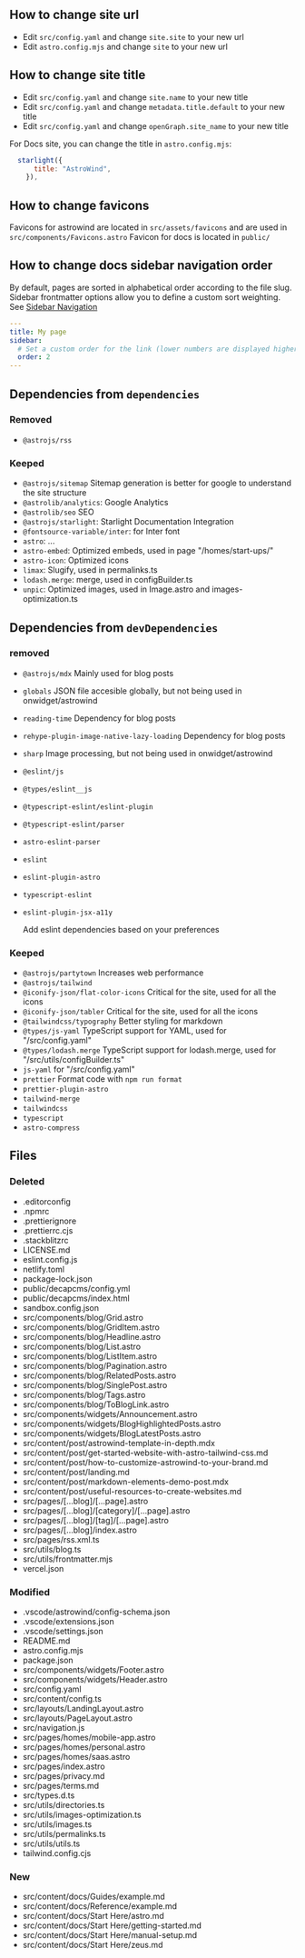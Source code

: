 ## How to change site url

- Edit `src/config.yaml` and change `site.site` to your new url
- Edit `astro.config.mjs` and change `site` to your new url

## How to change site title

- Edit `src/config.yaml` and change `site.name` to your new title
- Edit `src/config.yaml` and change `metadata.title.default` to your new title
- Edit `src/config.yaml` and change `openGraph.site_name` to your new title

For Docs site, you can change the title in `astro.config.mjs`:

```js "title"
  starlight({
      title: "AstroWind",
    }),
```

## How to change favicons

Favicons for astrowind are located in `src/assets/favicons` and are used in `src/components/Favicons.astro`
Favicon for docs is located in `public/`

## How to change docs sidebar navigation order

By default, pages are sorted in alphabetical order according to the file slug. Sidebar frontmatter options allow you to define a custom sort weighting. See [Sidebar Navigation](https://starlight.astro.build/guides/sidebar/)

```yaml
---
title: My page
sidebar:
  # Set a custom order for the link (lower numbers are displayed higher up)
  order: 2
---
```

## Dependencies from `dependencies`

### Removed

- `@astrojs/rss`

### Keeped

- `@astrojs/sitemap` Sitemap generation is better for google to understand the site structure
- `@astrolib/analytics`: Google Analytics
- `@astrolib/seo` SEO
- `@astrojs/starlight`: Starlight Documentation Integration
- `@fontsource-variable/inter`: for Inter font
- `astro`: ...
- `astro-embed`: Optimized embeds, used in page "/homes/start-ups/"
- `astro-icon`: Optimized icons
- `limax`: Slugify, used in permalinks.ts
- `lodash.merge`: merge, used in configBuilder.ts
- `unpic`: Optimized images, used in Image.astro and images-optimization.ts

## Dependencies from `devDependencies`

### removed

- `@astrojs/mdx` Mainly used for blog posts
- `globals` JSON file accesible globally, but not being used in onwidget/astrowind
- `reading-time` Dependency for blog posts
- `rehype-plugin-image-native-lazy-loading` Dependency for blog posts
- `sharp` Image processing, but not being used in onwidget/astrowind
- `@eslint/js`
- `@types/eslint__js`
- `@typescript-eslint/eslint-plugin`
- `@typescript-eslint/parser`
- `astro-eslint-parser`
- `eslint`
- `eslint-plugin-astro`
- `typescript-eslint`
- `eslint-plugin-jsx-a11y`

  Add eslint dependencies based on your preferences

### Keeped

- `@astrojs/partytown` Increases web performance
- `@astrojs/tailwind`
- `@iconify-json/flat-color-icons` Critical for the site, used for all the icons
- `@iconify-json/tabler` Critical for the site, used for all the icons
- `@tailwindcss/typography` Better styling for markdown
- `@types/js-yaml` TypeScript support for YAML, used for "/src/config.yaml"
- `@types/lodash.merge` TypeScript support for lodash.merge, used for "/src/utils/configBuilder.ts"
- `js-yaml` for "/src/config.yaml"
- `prettier` Format code with `npm run format`
- `prettier-plugin-astro`
- `tailwind-merge`
- `tailwindcss`
- `typescript`
- `astro-compress`

## Files

### Deleted

- .editorconfig
- .npmrc
- .prettierignore
- .prettierrc.cjs
- .stackblitzrc
- LICENSE.md
- eslint.config.js
- netlify.toml
- package-lock.json
- public/decapcms/config.yml
- public/decapcms/index.html
- sandbox.config.json
- src/components/blog/Grid.astro
- src/components/blog/GridItem.astro
- src/components/blog/Headline.astro
- src/components/blog/List.astro
- src/components/blog/ListItem.astro
- src/components/blog/Pagination.astro
- src/components/blog/RelatedPosts.astro
- src/components/blog/SinglePost.astro
- src/components/blog/Tags.astro
- src/components/blog/ToBlogLink.astro
- src/components/widgets/Announcement.astro
- src/components/widgets/BlogHighlightedPosts.astro
- src/components/widgets/BlogLatestPosts.astro
- src/content/post/astrowind-template-in-depth.mdx
- src/content/post/get-started-website-with-astro-tailwind-css.md
- src/content/post/how-to-customize-astrowind-to-your-brand.md
- src/content/post/landing.md
- src/content/post/markdown-elements-demo-post.mdx
- src/content/post/useful-resources-to-create-websites.md
- src/pages/[...blog]/[...page].astro
- src/pages/[...blog]/[category]/[...page].astro
- src/pages/[...blog]/[tag]/[...page].astro
- src/pages/[...blog]/index.astro
- src/pages/rss.xml.ts
- src/utils/blog.ts
- src/utils/frontmatter.mjs
- vercel.json

### Modified

- .vscode/astrowind/config-schema.json
- .vscode/extensions.json
- .vscode/settings.json
- README.md
- astro.config.mjs
- package.json
- src/components/widgets/Footer.astro
- src/components/widgets/Header.astro
- src/config.yaml
- src/content/config.ts
- src/layouts/LandingLayout.astro
- src/layouts/PageLayout.astro
- src/navigation.js
- src/pages/homes/mobile-app.astro
- src/pages/homes/personal.astro
- src/pages/homes/saas.astro
- src/pages/index.astro
- src/pages/privacy.md
- src/pages/terms.md
- src/types.d.ts
- src/utils/directories.ts
- src/utils/images-optimization.ts
- src/utils/images.ts
- src/utils/permalinks.ts
- src/utils/utils.ts
- tailwind.config.cjs

### New

- src/content/docs/Guides/example.md
- src/content/docs/Reference/example.md
- src/content/docs/Start Here/astro.md
- src/content/docs/Start Here/getting-started.md
- src/content/docs/Start Here/manual-setup.md
- src/content/docs/Start Here/zeus.md
